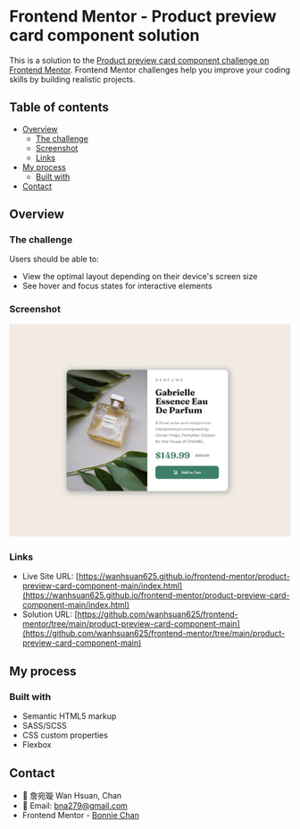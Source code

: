 # Frontend Mentor - Product preview card component solution

This is a solution to the [Product preview card component challenge on Frontend Mentor](https://www.frontendmentor.io/challenges/product-preview-card-component-GO7UmttRfa). Frontend Mentor challenges help you improve your coding skills by building realistic projects. 

## Table of contents

- [Overview](#overview)
  - [The challenge](#the-challenge)
  - [Screenshot](#screenshot)
  - [Links](#links)
- [My process](#my-process)
  - [Built with](#built-with)
- [Contact](#contact)

## Overview

### The challenge

Users should be able to:

- View the optimal layout depending on their device's screen size
- See hover and focus states for interactive elements

### Screenshot

![](./images/screenshot.png)

### Links

- Live Site URL: [https://wanhsuan625.github.io/frontend-mentor/product-preview-card-component-main/index.html](https://wanhsuan625.github.io/frontend-mentor/product-preview-card-component-main/index.html)
- Solution URL: [https://github.com/wanhsuan625/frontend-mentor/tree/main/product-preview-card-component-main](https://github.com/wanhsuan625/frontend-mentor/tree/main/product-preview-card-component-main)

## My process

### Built with

- Semantic HTML5 markup
- SASS/SCSS
- CSS custom properties
- Flexbox

## Contact

- :woman: 詹宛璇 Wan Hsuan, Chan
- :e-mail: Email: bna279@gmail.com
- Frontend Mentor - [Bonnie Chan](https://www.frontendmentor.io/profile/wanhsuan625)
